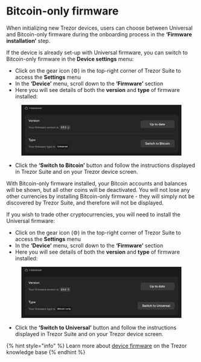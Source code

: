 # Bitcoin-only firmware

When initializing new Trezor devices, users can choose between Universal and Bitcoin-only firmware during the onboarding process in the **‘Firmware installation’** step.

If the device is already set-up with Universal firmware, you can switch to Bitcoin-only firmware in the **Device settings** menu:

* Click on the gear icon (⚙️) in the top-right corner of Trezor Suite to access the **Settings** menu
* In the **‘Device’** menu, scroll down to the **‘Firmware’** section
* Here you will see details of both the **version** and **type** of firmware installed:

<figure><img src="../.gitbook/assets/FW_is_universal_dark.png" alt=""><figcaption></figcaption></figure>

* Click the **‘Switch to Bitcoin’** button and follow the instructions displayed in Trezor Suite and on your Trezor device screen.

With Bitcoin-only firmware installed, your Bitcoin accounts and balances will be shown, but all other coins will be deactivated. You will not lose any other currencies by installing Bitcoin-only firmware - they will simply not be discovered by Trezor Suite, and therefore will not be displayed.

If you wish to trade other cryptocurrencies, you will need to install the Universal firmware:

* Click on the gear icon (⚙️) in the top-right corner of Trezor Suite to access the **Settings** menu
* In the **‘Device’** menu, scroll down to the **‘Firmware’** section
* Here you will see details of both the **version** and **type** of firmware installed:

<figure><img src="../.gitbook/assets/FW_is_bitcoin_dark.png" alt=""><figcaption></figcaption></figure>

* Click the **‘Switch to Universal’** button and follow the instructions displayed in Trezor Suite and on your Trezor device screen.

{% hint style="info" %}
Learn more about [device firmware](https://trezor.io/learn/a/bitcoin-only-firmware-on-trezor) on the Trezor knowledge base
{% endhint %}
